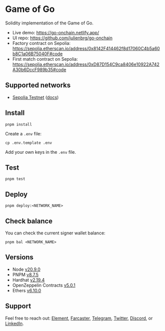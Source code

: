 # Game of Go

Solidity implementation of the Game of Go.

- Live demo: https://go-onchain.netlify.app/
- UI repo: https://github.com/julienbrg/go-onchain
- Factory contract on Sepolia: https://sepolia.etherscan.io/address/0x8142F414462f8d17060C4b5a60b8C1a06B75040F#code
- First match contract on Sepolia: https://sepolia.etherscan.io/address/0xD87D154C9ca8406e10922A742A30b6DccF989b35#code

## Supported networks

- [Sepolia Testnet](https://chainlist.org/chain/11155111) ([docs](https://ethereum.org/nb/developers/docs/networks/#sepolia))

## Install

```
pnpm install
```

Create a `.env` file:

```
cp .env.template .env
```

Add your own keys in the `.env` file.

## Test

```
pnpm test
```

## Deploy

```
pnpm deploy:<NETWORK_NAME>
```

## Check balance

You can check the current signer wallet balance:

```
pnpm bal <NETWORK_NAME>
```

## Versions

-   Node [v20.9.0](https://nodejs.org/uk/blog/release/v20.9.0/)
-   PNPM [v8.7.5](https://pnpm.io/pnpm-vs-npm)
-   Hardhat [v2.19.4](https://github.com/NomicFoundation/hardhat/releases/)
-   OpenZeppelin Contracts [v5.0.1](https://github.com/OpenZeppelin/openzeppelin-contracts/releases/tag/v5.0.1)
-   Ethers [v6.10.0](https://docs.ethers.org/v6/)

## Support

Feel free to reach out: [Element](https://matrix.to/#/@julienbrg:matrix.org), [Farcaster](https://warpcast.com/julien-), [Telegram](https://t.me/julienbrg), [Twitter](https://twitter.com/julienbrg), [Discord](https://discordapp.com/users/julienbrg), or [LinkedIn](https://www.linkedin.com/in/julienberanger/).
